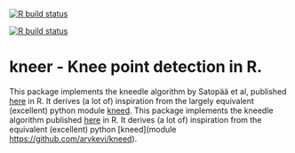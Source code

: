 
  <!-- badges: start -->
  [![R build status](https://github.com/mukundvarma/kneedr/workflows/R-CMD-check/badge.svg)](https://github.com/mukundvarma/kneedr/actions)
  <!-- badges: end -->
  <!-- badges: start -->
  [![R build status](https://github.com/mukundvarma/kneedr/workflows/R-CMD-check/badge.svg)](https://github.com/mukundvarma/kneedr/actions)
  <!-- badges: end -->
  
# kneer - Knee point detection in R. 

This package implements the kneedle algorithm by Satopää et al, published [here](https://raghavan.usc.edu//papers/kneedle-simplex11.pdf) in R. 
It derives (a lot of) inspiration from the largely equivalent (excellent) python module [kneed](https://github.com/arvkevi/kneed). 
This package implements the kneedle algorithm published [here](https://raghavan.usc.edu//papers/kneedle-simplex11.pdf) in R. 
It derives (a lot of) inspiration from the equivalent (excellent) python [kneed](module https://github.com/arvkevi/kneed).


